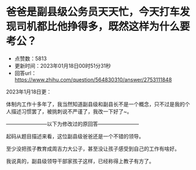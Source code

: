 # 爸爸是副县级公务员天天忙，今天打车发现司机都比他挣得多，既然这样为什么要考公？
- 点赞数：5813
- 更新时间：2023年01月18日00时51分31秒
- 回答url：https://www.zhihu.com/question/564830310/answer/2753111848
<body>
 <p data-pid="DyRvXoq-">2023年1月18日更：</p>
 <p data-pid="88344o2y">体制内工作十多年了，我当然知道副县级和副县长不是一个概念，只不过是我的个人描述习惯罢了，被挑刺说不严谨了，我改一下好了~。</p>
 <p data-pid="OaSpZLzu">————————以下为修改过的原回答————————</p>
 <p data-pid="qGh-xthr">起码从题目描述来看，这位副县级爸爸还是一个不错的领导。</p>
 <p data-pid="zQd25zVk">至少没把孩子教育成周吉力大公子，甚至没让孩子感受到自己的工作有啥好。</p>
 <p data-pid="rmUsGWMx">我说真的，副县级领导干部家孩子这样，已经称得上教子有方了。</p>
</body>